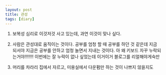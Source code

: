 ```yaml
---
layout: post
title: 관성
tags: [diary]
---
```


1. 보복성 심리로 이것저것 사고 있는데, 과연 이것이 맞나 싶다.

2. 사람은 관성대로 움직이는 것이다. 공부를 엄청 할 때 공부를 하던 것 같은데 지금 되서야 지금은 공부를 안하고 엄청 놀면서 지내는 것이다. 아 왜  키보드 자꾸 누락되는거야!!!!!!! 이번에는 잘  누락이 없나 싶었는데 이거이거 블로그를 리얼해야게숙만

3. 머리를 차라리 집에서 자르고, 미용실에서 다운펌만 하는 것이 나쁘지 않을지도 